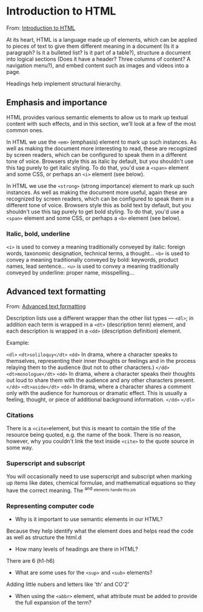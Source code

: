 # Introduction to HTML

From: [Introduction to HTML](https://developer.mozilla.org/en-US/docs/Learn/HTML/Introduction_to_HTML)

At its heart, HTML is a language made up of elements, which can be applied to pieces of text to give them different meaning in a document (Is it a paragraph? Is it a bulleted list? Is it part of a table?), structure a document into logical sections (Does it have a header? Three columns of content? A navigation menu?), and embed content such as images and videos into a page.

Headings help implement structural hierarchy.

## Emphasis and importance

 HTML provides various semantic elements to allow us to mark up textual content with such effects, and in this section, we'll look at a few of the most common ones.

In HTML we use the `<em>` (emphasis) element to mark up such instances. As well as making the document more interesting to read, these are recognized by screen readers, which can be configured to speak them in a different tone of voice. Browsers style this as italic by default, but you shouldn't use this tag purely to get italic styling. To do that, you'd use a `<span>` element and some CSS, or perhaps an `<i>` element (see below).

In HTML we use the `<strong>` (strong importance) element to mark up such instances. As well as making the document more useful, again these are recognized by screen readers, which can be configured to speak them in a different tone of voice. Browsers style this as bold text by default, but you shouldn't use this tag purely to get bold styling. To do that, you'd use a `<span>` element and some CSS, or perhaps a `<b>` element (see below).

### Italic, bold, underline

`<i>` is used to convey a meaning traditionally conveyed by italic: foreign words, taxonomic designation, technical terms, a thought…
`<b>` is used to convey a meaning traditionally conveyed by bold: keywords, product names, lead sentence…
`<u>` is used to convey a meaning traditionally conveyed by underline: proper name, misspelling…

## Advanced text formatting

From: [Advanced text formatting](https://developer.mozilla.org/en-US/docs/Learn/HTML/Introduction_to_HTML/Advanced_text_formatting)

Description lists use a different wrapper than the other list types — `<dl>`; in addition each term is wrapped in a `<dt>` (description term) element, and each description is wrapped in a `<dd>` (description definition) element.

Example:

`<dl>`
  `<dt>soliloquy</dt>`
  `<dd>`
    In drama, where a character speaks to themselves, representing their inner
    thoughts or feelings and in the process relaying them to the audience (but
    not to other characters.)
  `</dd>`
  `<dt>monologue</dt>`
  `<dd>`
    In drama, where a character speaks their thoughts out loud to share them
    with the audience and any other characters present.
  `</dd>`
  `<dt>aside</dt>`
  `<dd>`
    In drama, where a character shares a comment only with the audience for
    humorous or dramatic effect. This is usually a feeling, thought, or piece of
    additional background information.
  `</dd>`
`</dl>`

### Citations

There is a `<cite>`element, but this is meant to contain the title of the resource being quoted, e.g. the name of the book. There is no reason, however, why you couldn't link the text inside `<cite>` to the quote source in some way.

### Superscript and subscript

You will occasionally need to use superscript and subscript when marking up items like dates, chemical formulae, and mathematical equations so they have the correct meaning. The <sup> and <sub> elements handle this job
<!-- 
<p>My birthday is on the 25<sup>th</sup> of May 2001.</p>
<p>
  Caffeine's chemical formula is
  C<sub>8</sub>H<sub>10</sub>N<sub>4</sub>O<sub>2</sub>.
</p>
<p>If x<sup>2</sup> is 9, x must equal 3 or -3.</p> -->

### Representing computer code

<!-- <code>: For marking up generic pieces of computer code.
<pre>: For retaining whitespace (generally code blocks) — if you use indentation or excess whitespace inside your text, browsers will ignore it and you will not see it on your rendered page. If you wrap the text in <pre></pre> tags however, your whitespace will be rendered identically to how you see it in your text editor.
<var>: For specifically marking up variable names.
<kbd>: For marking up keyboard (and other types of) input entered into the computer.
<samp>: For marking up the output of a computer program. -->

- Why is it important to use semantic elements in our HTML?

Because they help identify what the element does and helps read the code as well as structure the html.d

- How many levels of headings are there in HTML?

There are 6 (h1-h6)

- What are some uses for the `<sup>` and `<sub>` elements?

Adding little nubers and letters like 'th' and CO'2'

- When using the `<abbr>` element, what attribute must be added to provide the full expansion of the term?

